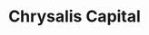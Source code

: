 ---
layout: firm_page
title: "Chrysalis Capital"
id: "thechrysaliscapital.com"
permalink: "/chrysaliscapitalthechrysaliscapital.com/"
website: "https://thechrysaliscapital.com"
offices: "Lagos (Nigeria), London (United Kingdom), New York (United States), Bangalore (India)"
investment_stages: "Seed, Series A"
portfolio_companies: "Helium Health, Raise, Bamboo, Bankly, Sabi, Koa, Ladder, MAGIC Fund, Carrot, Arca"
portfolio_link: "https://thechrysaliscapital.com/portfolio"
investment_markets: "Fintech, Healthtech, Asset Management, E-commerce, Digital Lending, Open Banking"
founded_year: "2019"
description: "Chrysalis Capital is an investment management firm focused on scaling early-stage tech companies in Africa and the diaspora. They invest in profitable business strategies with tangible social benefits, working with founders to build global institutions."
linkedin: "https://www.linkedin.com/company/the-chrysalis-capital/about/"
twitter: "https://twitter.com/TheChrysalisCo"
instagram: "https://instagram.com/chrysaliscapital"
team_page: "https://thechrysaliscapital.com/team"
investor_type: "Venture Capital"
crunchbase: "https://www.crunchbase.com/organization/the-chrysalis-capital"
pitchbook: "https://pitchbook.com/profiles/investor/279631-81"

# SEO Optimization
meta_title: "Chrysalis Capital - VC Firm - projectstartups.com"
meta_description: "Chrysalis Capital, Chrysalis Capital is an investment management firm focused on scaling early-stage tech companies in Africa and the diaspora. They invest in profitable..."
meta_keywords: "Chrysalis Capital, Fintech, Healthtech, Asset Management, E-commerce, Digital Lending, Open Banking, VC firm, venture capital, startup investor, projectstartups.com"
canonical_url: "https://vc.projectstartups.com/chrysaliscapitalthechrysaliscapital.com/"
---